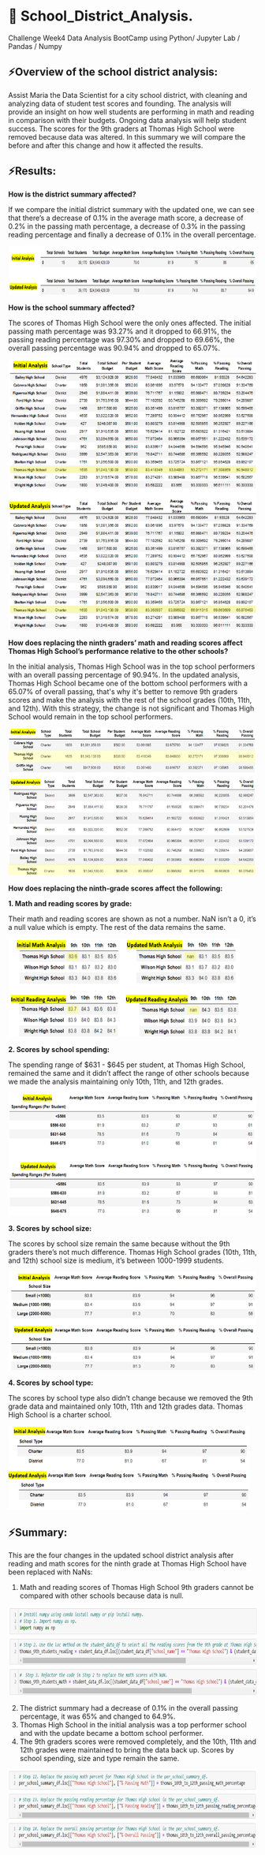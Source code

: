 # 🚀 School_District_Analysis.
Challenge Week4 Data Analysis BootCamp using Python/ Jupyter Lab / Pandas / Numpy
## ⚡Overview of the school district analysis: 
Assist Maria the Data Scientist for a city school district, with cleaning and analyzing data of student test scores and founding. The analysis will provide an insight on how well students are performing in math and reading in comparison with their budgets. Ongoing data analysis will help student success.
The scores for the 9th graders at Thomas High School were removed because data was altered. In this summary we will compare the before and after this change and how it affected the results.
## ⚡Results:
**How is the district summary affected?**

If we compare the initial district summary with the updated one, we can see that there’s a decrease of 0.1% in the average math score, a decrease of 0.2% in the passing math percentage, a decrease of 0.3% in the passing reading percentage and finally a decrease of 0.1% in the overall percentage.

<img src="https://github.com/annarochav/School_District_Analysis/blob/main/Resources/district_summary.png" width="800" height="100" /> 

**How is the school summary affected?**

The scores of Thomas High School were the only ones affected. The initial passing math percentage was 93.27% and it dropped to 66.91%, the passing reading percentage was 97.30% and dropped to 69.66%, the overall passing percentage was 90.94% and dropped to 65.07%. 

<img src="https://github.com/annarochav/School_District_Analysis/blob/main/Resources/school_summary.png" width="550" height="550" />

**How does replacing the ninth graders’ math and reading scores affect Thomas High School’s performance relative to the other schools?**

In the initial analysis, Thomas High School was in the top school performers with an overall passing percentage of 90.94%. In the updated analysis, Thomas High School became one of the bottom school performers with a 65.07% of overall passing, that's why it's better to remove 9th graders scores and make the analysis with the rest of the school grades (10th, 11th, and 12th). With this strategy, the change is not significant and Thomas High School would remain in the top school performers.

<img src="Resources/ninth_graders_math_and_reading_scores.png" width="600" height="300" />

**How does replacing the ninth-grade scores affect the following:**

**1. Math and reading scores by grade:** 

Their math and reading scores are shown as not a number. NaN isn’t a 0, it’s a null value which is empty. The rest of the data remains the same.

<img src="https://github.com/annarochav/School_District_Analysis/blob/main/Resources/Math_and_reading_scores_by_grade.png" width="470" height="200" />

**2. Scores by school spending:** 

The spending range of $631 - $645 per student, at Thomas High School, remained the same and it didn’t affect the range of other schools because we made the analysis maintaining only 10th, 11th, and 12th grades. 

<img src="https://github.com/annarochav/School_District_Analysis/blob/main/Resources/Scores_by_school_spending.png" width="590" height="250" />

**3. Scores by school size:** 

The scores by school size remain the same because without the 9th graders there’s not much difference. Thomas High School grades (10th, 11th, and 12th) school size is medium, it’s between 1000-1999 students.

<img src="https://github.com/annarochav/School_District_Analysis/blob/main/Resources/Scores_by_school_size.png" width="550" height="200" />

**4. Scores by school type:** 

The scores by school type also didn’t change because we removed the 9th grade data and maintained only 10th, 11th and 12th grades data. Thomas High School is a charter school.

<img src="https://github.com/annarochav/School_District_Analysis/blob/main/Resources/scores_by_school_type.png" width="490" height="170" />


## ⚡Summary:

This are the four changes in the updated school district analysis after reading and math scores for the ninth grade at Thomas High School have been replaced with NaNs:

1.	Math and reading scores of Thomas High School 9th graders cannot be compared with other schools because data is null.

<img src="https://github.com/annarochav/School_District_Analysis/blob/main/Resources/code_1.png" width="860" height="180" />

2.	The district summary had a decrease of 0.1% in the overall passing percentage, it was 65% and changed to 64.9%.
3.	Thomas High School in the initial analysis was a top performer school and with the update became a bottom school performer.
4.	The 9th graders scores were removed completely, and the 10th, 11th and 12th grades were maintained to bring the data back up. Scores by school spending, size and type remain the same.

<img src="https://github.com/annarochav/School_District_Analysis/blob/main/Resources/code_2.png" width="840" height="160" />
